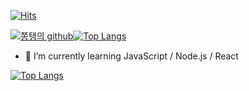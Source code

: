 

[![Hits](https://hits.seeyoufarm.com/api/count/incr/badge.svg?url=https%3A%2F%2Fgithub.com%2FJJongTaeng&count_bg=%2379C83D&title_bg=%23555555&icon=&icon_color=%23E7E7E7&title=hits&edge_flat=false)](https://hits.seeyoufarm.com)


[![쫑탱의 github](https://github-readme-stats.vercel.app/api?username=JJongTaeng&show_icons=true&theme=tokyonight)](https://github.com/JJongTaeng)[![Top Langs](https://github-readme-stats.vercel.app/api/top-langs/?username=JJongTaeng&layout=compact)](https://github.com/JJongTaeng)
- 🌱 I’m currently learning JavaScript / Node.js / React

[![Top Langs](https://github-readme-stats.vercel.app/api/top-langs/?username=JJongTaeng&layout=compact)](https://github.com/JJongTaeng)


<!--
**JJongTaeng/JJongTaeng** is a ✨ _special_ ✨ repository because its `README.md` (this file) appears on your GitHub profile.

Here are some ideas to get you started:

- 🔭 I’m currently working on ...
- 🌱 I’m currently learning JavaScript / Node.js / React
- 👯 I’m looking to collaborate on ...
- 🤔 I’m looking for help with ...
- 💬 Ask me about ...
- 📫 How to reach me: ...
- 😄 Pronouns: ...
- ⚡ Fun fact: ...
-->
